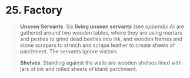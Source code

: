 # 25. Factory

>**Unseen Servants**. Six **living unseen servants** (see *appendix A*) are gathered around two wooden tables, where they are using mortars and pestles to grind dead beetles into ink, and wooden frames and stone scrapers to stretch and scrape leather to create sheets of parchment. The servants ignore visitors.
>
>**Shelves**. Standing against the walls are wooden shelves lined with jars of ink and rolled sheets of blank parchment.
>
